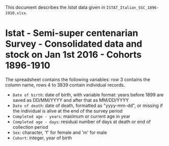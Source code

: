 This document describes the *Istat* data given in `ISTAT_Italian_SSC_1896-1910.xlsx`.

# Istat - Semi-super centenarian Survey - Consolidated data and stock on Jan 1st 2016 - Cohorts 1896-1910

The spreadsheet contains the following variables: row 3 contains the column name, rows 4 to 3839 contain individual records. 

- `Date of birth`: date of birth, with variable format: years before 1899 are saved as DD/MM/YYYY and after that as MM/DD/YYYY
- `Date of death`: date of death, formatted as "yyyy-mm-dd", or missing if the individual is alive at the end of the survey period
- `Completed age - years`: maximum or current age in year
- `Completed age - days`: residual number of days at death or end of collection period
- `Sex`: character, 'f' for female and 'm' for male
- `Cohort`: integer, year of birth

